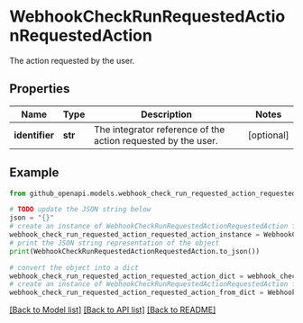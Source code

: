 # WebhookCheckRunRequestedActionRequestedAction

The action requested by the user.

## Properties

Name | Type | Description | Notes
------------ | ------------- | ------------- | -------------
**identifier** | **str** | The integrator reference of the action requested by the user. | [optional] 

## Example

```python
from github_openapi.models.webhook_check_run_requested_action_requested_action import WebhookCheckRunRequestedActionRequestedAction

# TODO update the JSON string below
json = "{}"
# create an instance of WebhookCheckRunRequestedActionRequestedAction from a JSON string
webhook_check_run_requested_action_requested_action_instance = WebhookCheckRunRequestedActionRequestedAction.from_json(json)
# print the JSON string representation of the object
print(WebhookCheckRunRequestedActionRequestedAction.to_json())

# convert the object into a dict
webhook_check_run_requested_action_requested_action_dict = webhook_check_run_requested_action_requested_action_instance.to_dict()
# create an instance of WebhookCheckRunRequestedActionRequestedAction from a dict
webhook_check_run_requested_action_requested_action_from_dict = WebhookCheckRunRequestedActionRequestedAction.from_dict(webhook_check_run_requested_action_requested_action_dict)
```
[[Back to Model list]](../README.md#documentation-for-models) [[Back to API list]](../README.md#documentation-for-api-endpoints) [[Back to README]](../README.md)



